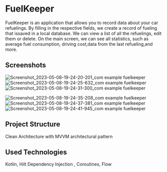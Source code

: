 
# FuelKeeper

FuelKeeper is an application that allows you to record data about your car refuelings. By filling in the respective fields, we create a record of fueling that issaved in a local database. We can view a list of all 
the refuelings, edit them or delete. On the main screen, we can see all statistics, such as average fuel consumption, driving cost,data from the last refueling,and more.


##  Screenshots
![Screenshot_2023-05-08-19-24-20-201_com example fuelkeeper](https://github.com/IvanVoloshyn13/FuelKeeper/assets/110664951/5d617fc2-86b2-471a-bbb7-3a68cad9cffa)
![Screenshot_2023-05-08-19-24-25-632_com example fuelkeeper](https://github.com/IvanVoloshyn13/FuelKeeper/assets/110664951/cb1a9c0e-5bcb-4dcf-8268-b10b10b70d3c)
![Screenshot_2023-05-08-19-24-31-300_com example fuelkeeper](https://github.com/IvanVoloshyn13/FuelKeeper/assets/110664951/fa5bfdbb-5094-489f-b79c-8ece70b331c2)


![Screenshot_2023-05-08-19-24-35-208_com example fuelkeeper](https://github.com/IvanVoloshyn13/FuelKeeper/assets/110664951/b2b5813e-9ffb-4404-869e-6ec61af65d7e)
![Screenshot_2023-05-08-19-24-37-381_com example fuelkeeper](https://github.com/IvanVoloshyn13/FuelKeeper/assets/110664951/b29c518c-ce4f-421f-8774-7cd724cec918)
![Screenshot_2023-05-08-19-24-41-945_com example fuelkeeper](https://github.com/IvanVoloshyn13/FuelKeeper/assets/110664951/08af48c3-5fc9-468c-82c1-a025b612d919)


##  Project Structure
Clean Architecture with MVVM architectural pattern

##  Used Technologies
Kotlin, Hilt Dependency Injection , Coroutines, Flow

